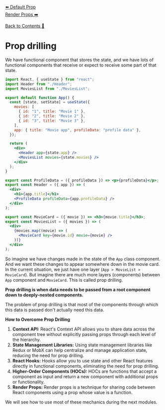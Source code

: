 [⬅️ Default Prop](default-prop.md)  
[Render Props ➡️](render-props.md)

[Back to Contents 📑](../../../README.md#module-2)

# Prop drilling

We have functional component that stores the state, and we have lots of functional components that receive or expect to receive some part of that state.

```jsx
import React, { useState } from "react";
import Header from "./Header";
import MoviesList from "./MoviesList";

export default function App() {
  const [state, setState] = useState({
    movies: [
      { id: "1", title: "Movie 1" },
      { id: "2", title: "Movie 2" },
      { id: "3", title: "Movie 3" },
    ],
    app: { title: "Movie app", profileData: "profile data" },
  });

  return (
    <div>
      <Header app={state.app} />
      <MoviesList movies={state.movies} />
    </div>
  );
}

export const ProfileData = ({ profileData }) => <p>{profileData}</p>;
export const Header = ({ app }) => (
  <div>
    <h1>{app.title}</h1>
    <ProfileData profileData={app.profileData} />
  </div>
);

export const MovieCard = ({ movie }) => <h3>{movie.title}</h3>;
export const MoviesList = ({ movies }) => (
  <div>
    {movies.map((movie) => (
      <MovieCard key={movie.id} movie={movie} />
    ))}
  </div>
);
```

So imagine we have changes made in the state of the `App` class component. And we want these changes to appear somewhere down in the movie card. In the current situation, we just have one layer (`App > MovieList > MovieCard`). But imagine there are much more layers (components) between `App` component and `MovieCard`. This is called prop drilling.

**Prop drilling is when data needs to be passed from a root component down to deeply-nested components.**

The problem of prop drilling is that most of the components through which this data is passed don't actually need this data.

**How to Overcome Prop Drilling**

1. **Context API:** React's Context API allows you to share data across the component tree without explicitly passing props through each level of the hierarchy.
2. **State Management Libraries:** Using state management libraries like Redux or MobX can help centralize and manage application state, reducing the need for prop drilling.
3. **React Hooks:** Hooks allow you to use state and other React features directly in functional components, eliminating the need for prop drilling.
4. **Higher-Order Components (HOCs):** HOCs are functions that accept a component as input and return a new component with additional props or functionality.
5. **Render Props:** Render props is a technique for sharing code between React components using a prop whose value is a function.

We will see how to use most of these mechanics during the next modules.
